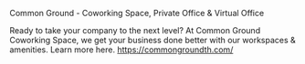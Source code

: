 Common Ground - Coworking Space, Private Office & Virtual Office

Ready to take your company to the next level? At Common Ground Coworking Space, 
we get your business done better with our workspaces & amenities.
Learn more here.
https://commongroundth.com/
